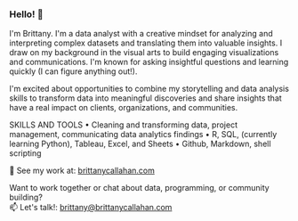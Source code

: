 ### Hello! 👋

I'm Brittany. I'm a data analyst with a creative mindset for analyzing and interpreting complex datasets and translating them into valuable insights. I draw on my background in the visual arts to build engaging visualizations and communications. I'm known for asking insightful questions and learning quickly (I can figure anything out!).

I'm excited about opportunities to combine my storytelling and data analysis skills to transform data into meaningful discoveries and share insights that have a real impact on clients, organizations, and communities.

SKILLS AND TOOLS
• Cleaning and transforming data, project management, communicating data analytics findings
• R, SQL, (currently learning Python), Tableau, Excel, and Sheets
• Github, Markdown, shell scripting

🎨 See my work at: [brittanycallahan.com](https://brittanycallahan.com)

Want to work together or chat about data, programming, or community building?<br>📫 Let's talk!: [brittany@brittanycallahan.com](mailto:brittany@brittanycallahan.com)
